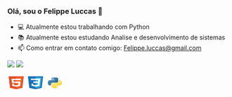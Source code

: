 ### Olá, sou o Felippe Luccas 👋


- 💻 Atualmente estou trabalhando com Python
- 📚 Atualmente estou estudando Analise e desenvolvimento de sistemas
- 📫 Como entrar em contato comigo: Felippe.luccas@gmail.com

<div>
  <img height="180em" src="https://github-readme-stats.vercel.app/api?username=ofelippinhodev&show_icons=true&theme=tokyonight" />
  <img height src="https://github-readme-stats.vercel.app/api/top-langs/?username=ofelippinhodev&layout=pie&theme=tokyonight" />
</div>

<div style="display: inline_block"><br>
  <img align="center" alt="Feh-HTML" height="30" width="40" src="https://raw.githubusercontent.com/devicons/devicon/master/icons/html5/html5-original.svg">
  <img align="center" alt="Feh--CSS" height="30" width="40" src="https://raw.githubusercontent.com/devicons/devicon/master/icons/css3/css3-original.svg">
  <img align="center" alt="Feh-Python" height="30" width="40" src="https://raw.githubusercontent.com/devicons/devicon/master/icons/python/python-original.svg">
</div>
